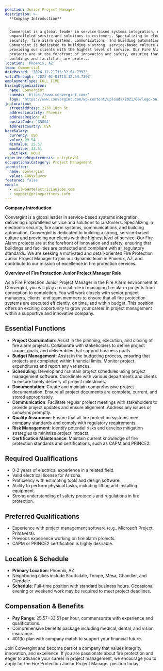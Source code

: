 ```yaml
---
position: Junior Project Manager
description: >-
  **Company Introduction**


  Convergint is a global leader in service-based systems integration, delivering
  unparalleled service and solutions to customers. Specializing in electronic
  security, fire alarm systems, communications, and building automation,
  Convergint is dedicated to building a strong, service-based culture and
  providing our clients with the highest level of service. Our Fire Alarm
  projects are at the forefront of innovation and safety, ensuring that
  buildings and facilities are prote...
location: 'Phoenix, AZ'
team: Commercial
datePosted: '2024-12-21T13:32:54.739Z'
validThrough: '2025-02-01T13:32:54.739Z'
employmentType: FULL_TIME
hiringOrganization:
  name: Convergint
  sameAs: 'https://www.convergint.com/'
  logo: 'https://www.convergint.com/wp-content/uploads/2021/06/logo-on-dark-blue.png'
jobLocation:
  streetAddress: 3230 10th St.
  addressLocality: Phoenix
  addressRegion: AZ
  postalCode: '85004'
  addressCountry: USA
baseSalary:
  currency: USD
  value: 29.54
  minValue: 25.57
  maxValue: 33.51
  unitText: HOUR
experienceRequirements: entryLevel
occupationalCategory: Project Management
identifier:
  name: Convergint
  value: CONVx3uvcw
featured: false
email:
  - will@bestelectricianjobs.com
  - support@primepartners.info
---
```




**Company Introduction**

Convergint is a global leader in service-based systems integration, delivering unparalleled service and solutions to customers. Specializing in electronic security, fire alarm systems, communications, and building automation, Convergint is dedicated to building a strong, service-based culture and providing our clients with the highest level of service. Our Fire Alarm projects are at the forefront of innovation and safety, ensuring that buildings and facilities are protected and compliant with all regulatory standards. We are seeking a motivated and detail-oriented Fire Protection Junior Project Manager to join our dynamic team in Phoenix, AZ, and contribute to our mission of excellence in fire protection services.

**Overview of Fire Protection Junior Project Manager Role**

As a Fire Protection Junior Project Manager in the Fire Alarm environment at Convergint, you will play a crucial role in managing fire alarm projects from conception to completion. You will work closely with senior project managers, clients, and team members to ensure that all fire protection systems are executed efficiently, on time, and within budget. This position offers an exciting opportunity to grow your career in project management within a supportive and innovative company.

## Essential Functions

- **Project Coordination**: Assist in the planning, execution, and closing of fire alarm projects. Collaborate with stakeholders to define project scope, goals, and deliverables that support business goals.
- **Budget Management**: Assist in the budgeting process, ensuring that projects are completed within financial limits. Monitor project expenditures and report any variances.
- **Scheduling**: Develop and maintain project schedules using project management software. Coordinate with various departments and clients to ensure timely delivery of project milestones.
- **Documentation**: Create and maintain comprehensive project documentation. Ensure all project documents are complete, current, and stored appropriately.
- **Communication**: Facilitate regular project meetings with stakeholders to provide project updates and ensure alignment. Address any issues or concerns promptly.
- **Quality Assurance**: Ensure that all fire protection systems meet company standards and comply with regulatory requirements.
- **Risk Management**: Identify potential risks and develop mitigation strategies to minimize project impacts.
- **Certification Maintenance**: Maintain current knowledge of fire protection standards and certifications, such as CAPM and PRINCE2.

## Required Qualifications

- 0-2 years of electrical experience in a related field.
- Valid electrical license for Arizona.
- Proficiency with estimating tools and design software.
- Ability to perform physical tasks, including lifting and installing equipment.
- Strong understanding of safety protocols and regulations in fire protection.

## Preferred Qualifications

- Experience with project management software (e.g., Microsoft Project, Primavera).
- Previous experience working on fire alarm projects.
- CAPM or PRINCE2 certification is highly desirable.

## Location & Schedule

- **Primary Location**: Phoenix, AZ
- Neighboring cities include Scottsdale, Tempe, Mesa, Chandler, and Glendale.
- **Schedule**: Full-time position with standard business hours. Occasional evening or weekend work may be required to meet project deadlines.

## Compensation & Benefits

- **Pay Range**: $25.57-$33.51 per hour, commensurate with experience and qualifications.
- Comprehensive benefits package including medical, dental, and vision insurance.
- 401(k) plan with company match to support your financial future.

Join Convergint and become part of a company that values integrity, innovation, and excellence. If you are passionate about fire protection and eager to advance your career in project management, we encourage you to apply for the Fire Protection Junior Project Manager position today.
